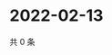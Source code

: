 # 2022-02-13

共 0 条

<!-- BEGIN WEIBO -->
<!-- 最后更新时间 Sun Feb 13 2022 17:11:38 GMT+0800 (China Standard Time) -->

<!-- END WEIBO -->
